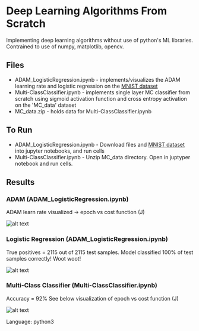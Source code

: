 # Deep Learning Algorithms From Scratch

Implementing deep learning algorithms without use of python's ML libraries. Contrained to use of numpy, matplotlib, opencv. 


## Files

- ADAM_LogisticRegression.ipynb - implements/visualizes the ADAM learning rate and logistic regression on the [MNIST dataset](https://www.kaggle.com/oddrationale/mnist-in-csv)
- Multi-ClassClassifier.ipynb - implements single layer MC classifier from scratch using sigmoid activation function and cross entropy activation on the 'MC_data' dataset 
- MC_data.zip - holds data for Multi-ClassClassifier.ipynb

## To Run

- ADAM_LogisticRegression.ipynb - Download files and [MNIST dataset](https://www.kaggle.com/oddrationale/mnist-in-csv) into jupyter notebooks, and run cells
- Multi-ClassClassifier.ipynb - Unzip MC_data directory. Open in juptyper notebook and run cells.

## Results

### ADAM (ADAM_LogisticRegression.ipynb)

ADAM learn rate visualized -> epoch vs cost function (J) 
 
![alt text](https://github.com/LizMcLaughlin/images/blob/main/adam.png)

### Logistic Regression (ADAM_LogisticRegression.ipynb)

True positives = 2115 out of 2115 test samples. 
Model classified 100% of test samples correctly! Woot woot!

![alt text](https://github.com/LizMcLaughlin/images/blob/main/lr.png)

### Multi-Class Classifier (Multi-ClassClassifier.ipynb)

Accuracy = 92%
See below visualization of epoch vs cost function (J)

![alt text](https://github.com/LizMcLaughlin/images/blob/main/MCC.png)



Language: python3
